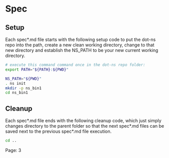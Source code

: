 # Spec

## Setup

Each spec*.md file starts with the following setup code to put the dot-ns repo into the path, create a new clean working directory, change to that new directory and establish the NS_PATH to be your new current working directory.

```sh
# execute this command command once in the dot-ns repo folder:
export PATH="${PATH}:${PWD}"

NS_PATH="${PWD}"
. ns init
mkdir -p ns_bin1
cd ns_bin1
```

## Cleanup

Each spec*.md file ends with the following cleanup code, which just simply changes directory to the parent folder so that the next spec*.md files can be saved next to the previous spec*.md file execution.

```sh
cd ..
```

Page: 3
